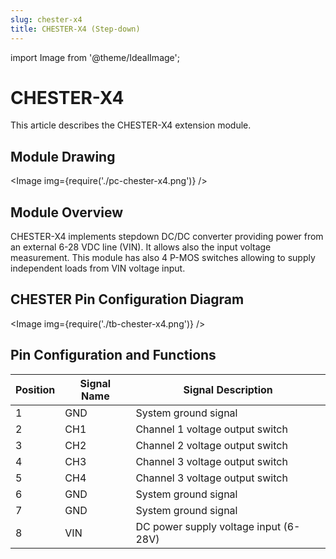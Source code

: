 ```yaml
---
slug: chester-x4
title: CHESTER-X4 (Step-down)
---
```

import Image from '@theme/IdealImage';

# CHESTER-X4

This article describes the CHESTER-X4 extension module.

## Module Drawing

<Image img={require('./pc-chester-x4.png')} />

## Module Overview
CHESTER-X4 implements stepdown DC/DC converter providing power from an external 6-28 VDC line (VIN). It allows also the input voltage measurement. This module has also 4 P-MOS switches allowing to supply independent loads from VIN voltage input.

## CHESTER Pin Configuration Diagram

<Image img={require('./tb-chester-x4.png')} />

## Pin Configuration and Functions

| Position | Signal Name | Signal Description                    |
| -------- | ----------- | ------------------------------------- |
| 1        | GND         | System ground signal                  |
| 2        | CH1         | Channel 1 voltage output switch       |
| 3        | CH2         | Channel 2 voltage output switch       |
| 4        | CH3         | Channel 3 voltage output switch       |
| 5        | CH4         | Channel 3 voltage output switch       |
| 6        | GND         | System ground signal                  |
| 7        | GND         | System ground signal                  |
| 8        | VIN         | DC power supply voltage input (6-28V) |
